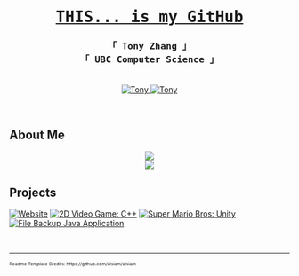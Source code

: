 <h1 align="center" title="Today, I'm going to give you a tour of my projects including all of their quirks and features. Then, I'm going to get them out on the road and see how they drive. ">
        <a href=""><samp>THIS... is my GitHub
        </samp>
        </a>
</h1>


<h3 align="center"> 
  <samp>
    「 Tony Zhang 」
    <br>
    「 UBC Computer Science 」
    <br>
    <br>
  </samp>
</h3>

<p align="center">
 <a href="https://capecod40.github.io/personal-website/" target="blank">
  <img src="https://img.shields.io/badge/Website-DC143C?style=for-the-badge&logo=medium&logoColor=white" alt="Tony" />
 </a>
 <a href="https://www.linkedin.com/in/tony-zhang-09a542275/" target="_blank">
  <img src="https://img.shields.io/badge/LinkedIn-0077B5?style=for-the-badge&logo=linkedin&logoColor=white" alt="Tony"/>
 </a>
</p>
<br />

## About Me
<p align="center">
  <a href="https://github.com/capecod40">
    <img src="https://github-readme-stats.vercel.app/api/top-langs/?username=capecod40&theme=transparent&show_icons=true&hide_border=false&layout=compact&langs_count=10"><br>
    <img src="https://github-readme-streak-stats.herokuapp.com/?user=capecod40&theme=transparent&hide_border=false"><br>
  </a>
</p>

## Projects
[![Website](https://github-readme-stats.vercel.app/api/pin/?username=capecod40&repo=personal-website&border_color=7F3FBF&bg_color=0D1117&title_color=C9D1D9&text_color=8B949E&icon_color=7F3FBF)](https://github.com/capecod40/personal-website)
[![2D Video Game: C++](https://github-readme-stats.vercel.app/api/pin/?username=capecod40&repo=osu&border_color=7F3FBF&bg_color=0D1117&title_color=C9D1D9&text_color=8B949E&icon_color=7F3FBF)](https://github.com/capecod40/osu)
[![Super Mario Bros: Unity](https://github-readme-stats.vercel.app/api/pin/?username=capecod40&repo=super-mario&border_color=7F3FBF&bg_color=0D1117&title_color=C9D1D9&text_color=8B949E&icon_color=7F3FBF)](https://github.com/capecod40/super-mario)
[![File Backup Java Application](https://github-readme-stats.vercel.app/api/pin/?username=capecod40&repo=FileBackup&border_color=7F3FBF&bg_color=0D1117&title_color=C9D1D9&text_color=8B949E&icon_color=7F3FBF)](https://github.com/capecod40/FileBackup)

<br/>
<hr/>

<sub>
  <sub>
    <sub>
      Readme Template Credits: https://github.com/alsiam/alsiam
    </sub>
  </sub>
</sub>

